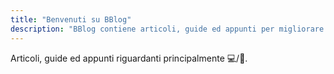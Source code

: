 ```yaml
---
title: "Benvenuti su BBlog"
description: "BBlog contiene articoli, guide ed appunti per migliorare l'esperienza d'uso di computer e smartphone."
---
```


Articoli, guide ed appunti riguardanti principalmente  :computer:/:iphone:.  
